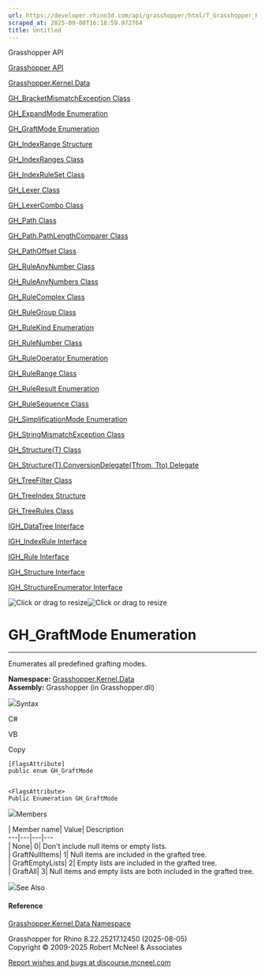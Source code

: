 ```yaml
---
url: https://developer.rhino3d.com/api/grasshopper/html/T_Grasshopper_Kernel_Data_GH_GraftMode.htm
scraped_at: 2025-09-08T16:18:59.972764
title: Untitled
---
```


Grasshopper API

[Grasshopper API](../html/723c01da-9986-4db2-8f53-6f3a7494df75.htm
"Grasshopper API")

[Grasshopper.Kernel.Data](../html/N_Grasshopper_Kernel_Data.htm
"Grasshopper.Kernel.Data")

[GH_BracketMismatchException
Class](../html/T_Grasshopper_Kernel_Data_GH_BracketMismatchException.htm
"GH_BracketMismatchException Class")

[GH_ExpandMode
Enumeration](../html/T_Grasshopper_Kernel_Data_GH_ExpandMode.htm
"GH_ExpandMode Enumeration")

[GH_GraftMode Enumeration](../html/T_Grasshopper_Kernel_Data_GH_GraftMode.htm
"GH_GraftMode Enumeration")

[GH_IndexRange Structure](../html/T_Grasshopper_Kernel_Data_GH_IndexRange.htm
"GH_IndexRange Structure")

[GH_IndexRanges Class](../html/T_Grasshopper_Kernel_Data_GH_IndexRanges.htm
"GH_IndexRanges Class")

[GH_IndexRuleSet Class](../html/T_Grasshopper_Kernel_Data_GH_IndexRuleSet.htm
"GH_IndexRuleSet Class")

[GH_Lexer Class](../html/T_Grasshopper_Kernel_Data_GH_Lexer.htm "GH_Lexer
Class")

[GH_LexerCombo Class](../html/T_Grasshopper_Kernel_Data_GH_LexerCombo.htm
"GH_LexerCombo Class")

[GH_Path Class](../html/T_Grasshopper_Kernel_Data_GH_Path.htm "GH_Path Class")

[GH_Path.PathLengthComparer
Class](../html/T_Grasshopper_Kernel_Data_GH_Path_PathLengthComparer.htm
"GH_Path.PathLengthComparer Class")

[GH_PathOffset Class](../html/T_Grasshopper_Kernel_Data_GH_PathOffset.htm
"GH_PathOffset Class")

[GH_RuleAnyNumber
Class](../html/T_Grasshopper_Kernel_Data_GH_RuleAnyNumber.htm
"GH_RuleAnyNumber Class")

[GH_RuleAnyNumbers
Class](../html/T_Grasshopper_Kernel_Data_GH_RuleAnyNumbers.htm
"GH_RuleAnyNumbers Class")

[GH_RuleComplex Class](../html/T_Grasshopper_Kernel_Data_GH_RuleComplex.htm
"GH_RuleComplex Class")

[GH_RuleGroup Class](../html/T_Grasshopper_Kernel_Data_GH_RuleGroup.htm
"GH_RuleGroup Class")

[GH_RuleKind Enumeration](../html/T_Grasshopper_Kernel_Data_GH_RuleKind.htm
"GH_RuleKind Enumeration")

[GH_RuleNumber Class](../html/T_Grasshopper_Kernel_Data_GH_RuleNumber.htm
"GH_RuleNumber Class")

[GH_RuleOperator
Enumeration](../html/T_Grasshopper_Kernel_Data_GH_RuleOperator.htm
"GH_RuleOperator Enumeration")

[GH_RuleRange Class](../html/T_Grasshopper_Kernel_Data_GH_RuleRange.htm
"GH_RuleRange Class")

[GH_RuleResult
Enumeration](../html/T_Grasshopper_Kernel_Data_GH_RuleResult.htm
"GH_RuleResult Enumeration")

[GH_RuleSequence Class](../html/T_Grasshopper_Kernel_Data_GH_RuleSequence.htm
"GH_RuleSequence Class")

[GH_SimplificationMode
Enumeration](../html/T_Grasshopper_Kernel_Data_GH_SimplificationMode.htm
"GH_SimplificationMode Enumeration")

[GH_StringMismatchException
Class](../html/T_Grasshopper_Kernel_Data_GH_StringMismatchException.htm
"GH_StringMismatchException Class")

[GH_Structure(T) Class](../html/T_Grasshopper_Kernel_Data_GH_Structure_1.htm
"GH_Structure\(T\) Class")

[GH_Structure(T).ConversionDelegate(Tfrom, Tto)
Delegate](../html/T_Grasshopper_Kernel_Data_GH_Structure_1_ConversionDelegate_2.htm
"GH_Structure\(T\).ConversionDelegate\(Tfrom, Tto\) Delegate")

[GH_TreeFilter Class](../html/T_Grasshopper_Kernel_Data_GH_TreeFilter.htm
"GH_TreeFilter Class")

[GH_TreeIndex Structure](../html/T_Grasshopper_Kernel_Data_GH_TreeIndex.htm
"GH_TreeIndex Structure")

[GH_TreeRules Class](../html/T_Grasshopper_Kernel_Data_GH_TreeRules.htm
"GH_TreeRules Class")

[IGH_DataTree Interface](../html/T_Grasshopper_Kernel_Data_IGH_DataTree.htm
"IGH_DataTree Interface")

[IGH_IndexRule Interface](../html/T_Grasshopper_Kernel_Data_IGH_IndexRule.htm
"IGH_IndexRule Interface")

[IGH_Rule Interface](../html/T_Grasshopper_Kernel_Data_IGH_Rule.htm "IGH_Rule
Interface")

[IGH_Structure Interface](../html/T_Grasshopper_Kernel_Data_IGH_Structure.htm
"IGH_Structure Interface")

[IGH_StructureEnumerator
Interface](../html/T_Grasshopper_Kernel_Data_IGH_StructureEnumerator.htm
"IGH_StructureEnumerator Interface")

![Click or drag to resize](../icons/TocOpen.gif)![Click or drag to
resize](../icons/TocClose.gif)

# GH_GraftMode Enumeration  
  
---  
  
Enumerates all predefined grafting modes.

**Namespace:** [Grasshopper.Kernel.Data](N_Grasshopper_Kernel_Data.htm)  
**Assembly:** Grasshopper (in Grasshopper.dll)

![](../icons/SectionExpanded.png)Syntax

C#

VB

Copy

    
    
    [FlagsAttribute]
    public enum GH_GraftMode
    
    
    <FlagsAttribute>
    Public Enumeration GH_GraftMode

![](../icons/SectionExpanded.png)Members

| Member name| Value| Description  
---|---|---|---  
| None| 0|  Don't include null items or empty lists.  
| GraftNullItems| 1|  Null items are included in the grafted tree.  
| GraftEmptyLists| 2|  Empty lists are included in the grafted tree.  
| GraftAll| 3|  Null items and empty lists are both included in the grafted
tree.  
  
![](../icons/SectionExpanded.png)See Also

#### Reference

[Grasshopper.Kernel.Data Namespace](N_Grasshopper_Kernel_Data.htm)

Grasshopper for Rhino 8.22.25217.12450 (2025-08-05)  
Copyright © 2009-2025 Robert McNeel & Associates

[Report wishes and bugs at
discourse.mcneel.com](https://discourse.mcneel.com/c/grasshopper)

